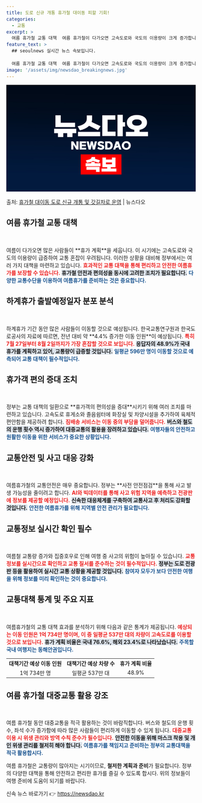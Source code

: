 ```yaml
---
title: 도로 신규 개통 휴가철 대이동 피할 기회!
categories:
  - 교통
excerpt: >
  여름 휴가철 교통 대책  여름 휴가철이 다가오면 고속도로와 국도의 이용량이 크게 증가합니다. 이러한 상황을 …
feature_text: >
  ## seoulnews 실시간 뉴스 속보입니다.

  여름 휴가철 교통 대책  여름 휴가철이 다가오면 고속도로와 국도의 이용량이 크게 증가합니다. 이러한 상황을 …
image: '/assets/img/newsdao_breakingnews.jpg'
---
```


![뉴스다오 속보](/assets/img/newsdao_breakingnews.jpg)

<p>출처: <a href="https://newsdao.kr/4984" rel="dofollow">휴가철 대이동 도로 신규 개통 및 갓길차로 운영</a> | 뉴스다오</p>

<h2 data-ke-size="size26">여름 휴가철 교통 대책</h2>  
<p data-ke-size="size16">&nbsp;</p>  
여름이 다가오면 많은 사람들이 **휴가 계획**을 세웁니다. 이 시기에는 고속도로와 국도의 이용량이 급증하여 교통 혼잡이 우려됩니다. 이러한 상황을 대비해 정부에서는 여러 가지 대책을 마련하고 있습니다. <b><span style="color: #ee2323;">효과적인 교통 대책을 통해 편리하고 안전한 여름휴가를 보장할 수 있습니다.</span></b> <b><span style="background-color: #21538527;">휴가철 안전과 편의성을 동시에 고려한 조치가 필요합니다.</span></b> <b><span style="color: #1a5490;">다양한 교통수단을 이용하여 여름휴가를 준비하는 것은 중요합니다.</span></b>  
<p data-ke-size="size16"></p>  

<h2 data-ke-size="size26">하계휴가 출발예정일자 분포 분석</h2>  
<p data-ke-size="size16">&nbsp;</p>  
하계휴가 기간 동안 많은 사람들이 이동할 것으로 예상됩니다. 한국교통연구원과 한국도로공사의 자료에 따르면, 전년 대비 약 **4.4% 증가한 이동 인원**이 예상됩니다. <b><span style="color: #ee2323;">특히 7월 27일부터 8월 2일까지가 가장 혼잡할 것으로 보입니다.</span></b> <b><span style="background-color: #21538527;">응답자의 48.9%가 국내 휴가를 계획하고 있어, 교통량이 급증할 것입니다.</span></b> <b><span style="color: #1a5490;">일평균 596만 명이 이동할 것으로 예측되어 교통 대책이 필수적입니다.</span></b>  
<p data-ke-size="size16"></p>  

<h2 data-ke-size="size26">휴가객 편의 증대 조치</h2>  
<p data-ke-size="size16">&nbsp;</p>  
정부는 교통 대책의 일환으로 **휴가객의 편의성을 증대**시키기 위해 여러 조치를 마련하고 있습니다. 고속도로 휴게소와 졸음쉼터에 화장실 및 차양시설을 추가하여 육체적 편안함을 제공하려 합니다. <b><span style="color: #ee2323;">짐배송 서비스는 이동 중의 부담을 덜어줍니다.</span></b> <b><span style="background-color: #21538527;">버스와 철도의 운행 횟수 역시 증가하여 대중교통의 활용을 장려하고 있습니다.</span></b> <b><span style="color: #1a5490;">여행자들의 안전하고 원활한 이동을 위한 서비스가 중요한 상황입니다.</span></b>  
<p data-ke-size="size16"></p>  

<h2 data-ke-size="size26">교통안전 및 사고 대응 강화</h2>  
<p data-ke-size="size16">&nbsp;</p>  
여름휴가철의 교통안전은 매우 중요합니다. 정부는 **사전 안전점검**을 통해 사고 발생 가능성을 줄이려고 합니다. <b><span style="color: #ee2323;">AI와 빅데이터를 통해 사고 위험 지역을 예측하고 전광판에 정보를 제공할 예정입니다.</span></b> <b><span style="background-color: #21538527;">신속한 대응체계를 구축하여 교통사고 후 처리도 강화할 것입니다.</span></b> <b><span style="color: #1a5490;">안전한 여름휴가를 위해 지역별 안전 관리가 필요합니다.</span></b>  
<p data-ke-size="size16"></p>  

<h2 data-ke-size="size26">교통정보 실시간 확인 필수</h2>  
<p data-ke-size="size16">&nbsp;</p>  
여름철 교통량 증가와 집중호우로 인해 여행 중 사고의 위험이 높아질 수 있습니다. <b><span style="color: #ee2323;">교통정보를 실시간으로 확인하고 교통 질서를 준수하는 것이 필수적입니다.</span></b> <b><span style="background-color: #21538527;">정부는 도로 전광판 등을 활용하여 실시간 교통 상황을 제공할 것입니다.</span></b> <b><span style="color: #1a5490;">참여자 모두가 보다 안전한 여행을 위해 정보를 미리 확인하는 것이 중요합니다.</span></b>  
<p data-ke-size="size16"></p>  

<h2 data-ke-size="size26">교통대책 통계 및 주요 지표</h2>  
<p data-ke-size="size16">&nbsp;</p>  
여름휴가철의 교통 대책 효과를 분석하기 위해 다음과 같은 통계가 제공됩니다. <b><span style="color: #ee2323;">예상되는 이동 인원은 1억 734만 명이며, 이 중 일평균 537만 대의 차량이 고속도로를 이용할 것으로 보입니다.</span></b> <b><span style="background-color: #21538527;">휴가 계획 비율은 국내 76.6%, 해외 23.4%로 나타났습니다.</span></b> <b><span style="color: #1a5490;">주목할 국내 여행지는 동해안권입니다.</span></b>  
<table style="width: 100%; border-collapse: collapse;">  
<tr>  
<td style="text-align: center; height: 17px;"><b>대책기간 예상 이동 인원</b></td>  
<td style="text-align: center; height: 17px;"><b>대책기간 예상 차량 수</b></td>  
<td style="text-align: center; height: 17px;"><b>휴가 계획 비율</b></td>  
</tr>  
<tr>  
<td style="text-align: center; height: 17px;">1억 734만 명</td>  
<td style="text-align: center; height: 17px;">일평균 537만 대</td>  
<td style="text-align: center; height: 17px;">48.9%</td>  
</tr>  
</table>  
<p data-ke-size="size16"></p>  

<h2 data-ke-size="size26">여름 휴가철 대중교통 활용 강조</h2>  
<p data-ke-size="size16">&nbsp;</p>  
여름 휴가철 동안 대중교통을 적극 활용하는 것이 바람직합니다. 버스와 철도의 운행 횟수, 좌석 수가 증가함에 따라 많은 사람들이 편리하게 이동할 수 있게 됩니다. <b><span style="color: #ee2323;">대중교통 이용 시 위생 관리와 방역 수칙 준수가 필수입니다.</span></b> <b><span style="background-color: #21538527;">안전한 이동을 위해 마스크 착용 및 개인 위생 관리를 철저히 해야 합니다.</span></b> <b><span style="color: #1a5490;">여름휴가를 책임지고 준비하는 정부의 교통대책을 적극 활용합시다.</span></b>  
<p data-ke-size="size16"></p>  

여름 휴가철은 교통량이 많아지는 시기이므로, **철저한 계획과 준비**가 필요합니다. 정부의 다양한 대책을 통해 안전하고 편리한 휴가를 즐길 수 있도록 합시다. 위의 정보들이 여행 준비에 도움이 되기를 바랍니다.  
<p data-ke-size="size16"></p>   

신속 뉴스 바로가기 👉 <a href="https://newsdao.kr" rel="dofollow">https://newsdao.kr</a>


